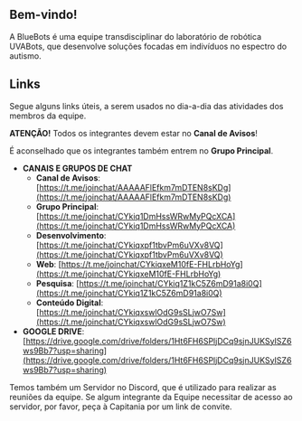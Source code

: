 ## Bem-vindo!

A BlueBots é uma equipe transdisciplinar do laboratório de robótica UVABots, que desenvolve soluções focadas em indivíduos no espectro do autismo.


## Links

Segue alguns links úteis, a serem usados no dia-a-dia das atividades dos membros da equipe.

**ATENÇÃO!** Todos os integrantes devem estar no **Canal de Avisos**!

É aconselhado que os integrantes também entrem no **Grupo Principal**.

- **CANAIS E GRUPOS DE CHAT**
  - **Canal de Avisos**: [https://t.me/joinchat/AAAAAFlEfkm7mDTEN8sKDg](https://t.me/joinchat/AAAAAFlEfkm7mDTEN8sKDg)
  - **Grupo Principal**: [https://t.me/joinchat/CYkiq1DmHssWRwMyPQcXCA](https://t.me/joinchat/CYkiq1DmHssWRwMyPQcXCA)
  - **Desenvolvimento**: [https://t.me/joinchat/CYkiqxpf1tbvPm6uVXv8VQ](https://t.me/joinchat/CYkiqxpf1tbvPm6uVXv8VQ)
  - **Web**: [https://t.me/joinchat/CYkiqxeM10fE-FHLrbHoYg](https://t.me/joinchat/CYkiqxeM10fE-FHLrbHoYg)
  - **Pesquisa**: [https://t.me/joinchat/CYkiq1Z1kC5Z6mD91a8i0Q](https://t.me/joinchat/CYkiq1Z1kC5Z6mD91a8i0Q)
  - **Conteúdo Digital**: [https://t.me/joinchat/CYkiqxswlOdG9sSLjwO7Sw](https://t.me/joinchat/CYkiqxswlOdG9sSLjwO7Sw)
- **GOOGLE DRIVE**: [https://drive.google.com/drive/folders/1Ht6FH6SPljDCq9sjnJUKSyISZ6ws9Bb7?usp=sharing](https://drive.google.com/drive/folders/1Ht6FH6SPljDCq9sjnJUKSyISZ6ws9Bb7?usp=sharing)

Temos também um Servidor no Discord, que é utilizado para realizar as reuniões da equipe. Se algum integrante da Equipe necessitar de acesso ao servidor, por favor, peça à Capitania por um link de convite.
